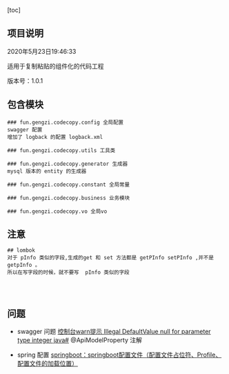 [toc]
## 项目说明
2020年5月23日19:46:33

适用于复制粘贴的组件化的代码工程

版本号：1.0.1

## 包含模块
```shell script
### fun.gengzi.codecopy.config 全局配置
swagger 配置
增加了 logback 的配置 logback.xml 

### fun.gengzi.codecopy.utils 工具类

### fun.gengzi.codecopy.generator 生成器
mysql 版本的 entity 的生成器

### fun.gengzi.codecopy.constant 全局常量

### fun.gengzi.codecopy.business 业务模块

### fun.gengzi.codecopy.vo 全局vo

```
## 注意
```shell script
## lombok 
对于 pInfo 类似的字段,生成的get 和 set 方法都是 getPInfo setPInfo ,并不是 getpInfo 。
所以在写字段的时候，就不要写  pInfo 类似的字段
 



```
## 问题
* swagger 问题
[控制台warn提示 Illegal DefaultValue null for parameter type integer java#](https://www.cnblogs.com/michael-xiang/p/12305946.html)
@ApiModelProperty 注解

* spring 配置
[springboot：springboot配置文件（配置文件占位符、Profile、配置文件的加载位置）](https://www.cnblogs.com/Mrchengs/p/10120140.html)